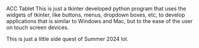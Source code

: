 ACC Tablet
This is just a tkinter developed python program that uses the widgets of tkinter, like
buttons, menus, dropdown boxes, etc, to develop applications that is similar to Windows
and Mac, but to the ease of the user on touch screen devices.

This is just a little side quest of Summer 2024 lol.
